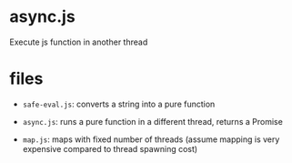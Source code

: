 # async.js

Execute js function in another thread

# files

- `safe-eval.js`: converts a string into a pure function

- `async.js`: runs a pure function in a different thread, returns a Promise

- `map.js`: maps with fixed number of threads (assume mapping is very expensive compared to thread spawning cost)
